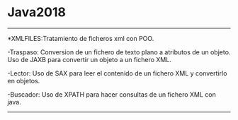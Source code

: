 # Java2018

---------------------------------------------------------------------------------------------------

*XMLFILES:Tratamiento de ficheros xml con POO.


-Traspaso:	Conversion de un fichero de texto plano a atributos de un objeto.
		Uso de JAXB para convertir un objeto a un fichero XML.
		                                                                                                                           
-Lector:	Uso de SAX para leer el contenido de un fichero XML y convertirlo en objetos.

-Buscador:	Uso de XPATH para hacer consultas de un fichero XML con java.

---------------------------------------------------------------------------------------------------
